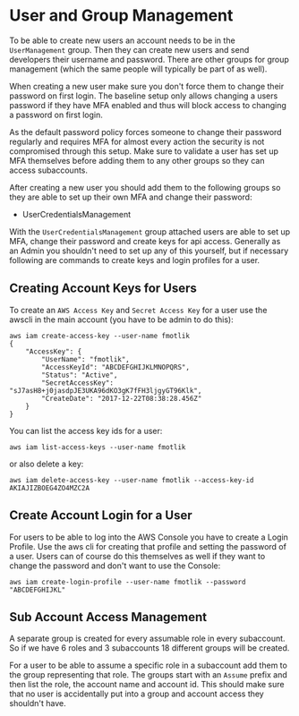 # User and Group Management

To be able to create new users an account needs to be in the `UserManagement` group. Then they can create new users and send developers their username and password. There are other groups for group management (which the same people will typically be part of as well).

When creating a new user make sure you don't force them to change their password on first login. The baseline setup only allows changing a users password if they have MFA enabled and thus will block access to changing a password on first login.

As the default password policy forces someone to change their password regularly and requires MFA for almost every action the security is not compromised through this setup. Make sure to validate a user has set up MFA themselves before adding them to any other groups so they can access subaccounts.

After creating a new user you should add them to the following groups so they are able to set up their own MFA and change their password:

* UserCredentialsManagement

With the `UserCredentialsManagement` group attached users are able to set up MFA, change their password and create keys for api access. Generally as an Admin you shouldn't need to set up any of this yourself, but if necessary following are commands to create keys and login profiles for a user. 

## Creating Account Keys for Users

To create an `AWS Access Key` and `Secret Access Key` for a user use the awscli in the main account (you have to be admin to do this):

```
aws iam create-access-key --user-name fmotlik
{
    "AccessKey": {
        "UserName": "fmotlik",
        "AccessKeyId": "ABCDEFGHIJKLMNOPQRS",
        "Status": "Active",
        "SecretAccessKey": "sJ7asH8+j0jasdpJE3UKA96dKO3gK7fFH3ljgyGT96Klk",
        "CreateDate": "2017-12-22T08:38:28.456Z"
    }
}
```

You can list the access key ids for a user:

```
aws iam list-access-keys --user-name fmotlik
```

or also delete a key:

```
aws iam delete-access-key --user-name fmotlik --access-key-id AKIAJIZBOEG4ZO4MZC2A
```

## Create Account Login for a User

For users to be able to log into the AWS Console you have to create a Login Profile. Use the aws cli for creating
that profile and setting the password of a user. Users can of course do this themselves as well if they want to change the password and don't want to use the Console:

```
aws iam create-login-profile --user-name fmotlik --password "ABCDEFGHIJKL"
```

## Sub Account Access Management

A separate group is created for every assumable role in every subaccount. So if we have 6 roles and 3 subaccounts 18 different groups will be created.

For a user to be able to assume a specific role in a subaccount add them to the group representing that role. The groups start with an `Assume` prefix and then list the role, the account name and account id. This should make sure that no user is accidentally put into a group and account access they shouldn't have.

